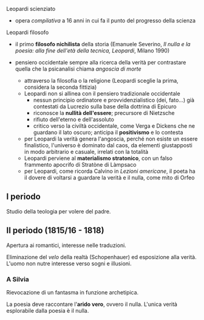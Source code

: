 Leopardi scienziato
* opera *compilativa* a 16 anni in cui fa il punto del progresso della scienza

Leopardi filosofo
* il primo **filosofo nichilista** della storia (Emanuele Severino, *Il nulla e la poesia: alla fine dell'età della tecnica, Leopardi*, Milano 1990)

* pensiero occidentale sempre alla ricerca della verità per contrastare quella che la psicanalisi chiama *angoscia di morte*
  * attraverso la filosofia o la religione (Leopardi sceglie la prima, considera la seconda fittizia)
  * Leopardi non si allinea con il pensiero tradizionale occidentale
    * nessun principio ordinatore e provvidenzialistico (dei, fato...) già contestati da Lucrezio sulla base della dottrina di Epicuro
    * riconosce la **nullità dell'essere**; precursore di Nietzsche
    * rifiuto dell'eterno e dell'assoluto
    * critico verso la civiltà occidentale, come Verga e Dickens che ne guardano il lato oscuro; anticipa il **positivismo** e lo contesta
  * per Leopardi la verità genera l'angoscia, perché non esiste un essere finalistico, l'universo è dominato dal caos, da elementi giustapposti in modo arbitrario e casuale, irrelati con la totalità
  * Leopardi perviene al **materialismo stratonico**, con un falso frammento apocrifo di Stratòne di Làmpsaco
  * per Leopardi, come ricorda Calvino in *Lezioni americane*, il poeta ha il dovere di voltarsi a guardare la verità e il nulla, come mito di Orfeo

## I periodo

Studio della teologia per volere del padre.

## II periodo (1815/16 - 1818)

Apertura ai romantici, interesse nelle traduzioni.

Eliminazione del *velo* della realtà (Schopenhauer) ed esposizione alla verità. L'uomo non nutre interesse verso sogni e illusioni.

### A Silvia

Rievocazione di un fantasma in funzione archetipica.

La poesia deve raccontare l'**arido vero**, ovvero il nulla. L'unica verità esplorabile dalla poesia è il nulla.

